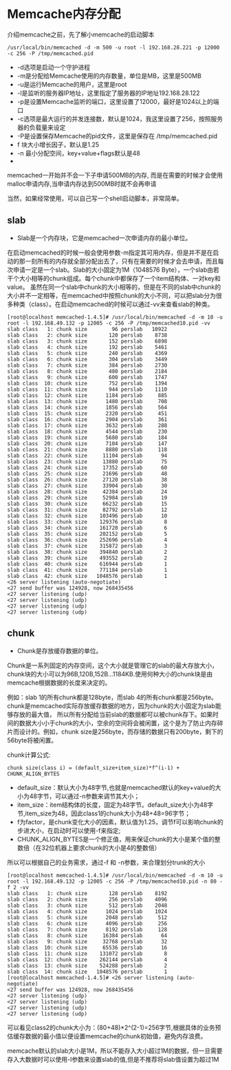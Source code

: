 # Memcache内存分配
介绍memcache之前，先了解小memcache的启动脚本
```shell 
/usr/local/bin/memcached -d -m 500 -u root -l 192.168.28.221 -p 12000 -c 256 -P /tmp/memcached.pid
```
- -d选项是启动一个守护进程
- -m是分配给Memcache使用的内存数量，单位是MB，这里是500MB
- -u是运行Memcache的用户，这里是root
- -l是监听的服务器IP地址，这里指定了服务器的IP地址192.168.28.122
- -p是设置Memcache监听的端口，这里设置了12000，最好是1024以上的端口
- -c选项是最大运行的并发连接数，默认是1024，我这里设置了256，按照服务器的负载量来设定
- -P是设置保存Memcache的pid文件，这里是保存在 /tmp/memcached.pid
- f 块大小增长因子，默认是1.25
- -n 最小分配空间，key+value+flags默认是48
-

memcached一开始并不会一下子申请500MB的内存, 而是在需要的时候才会使用malloc申请内存,当申请内存达到500MB时就不会再申请

当然，如果经常使用，可以自己写一个shell启动脚本，非常简单。

## slab
- Slab是一个内存块，它是memcached一次申请内存的最小单位。

在启动memcached的时候一般会使用参数-m指定其可用内存，但是并不是在启动的那一刻所有的内存就全部分配出去了，只有在需要的时候才会去申请，而且每次申请一定是一个slab。Slab的大小固定为1M（1048576 Byte），一个slab由若干个大小相等的chunk组成。每个chunk中都保存了一个item结构体、一对key和value。 
虽然在同一个slab中chunk的大小相等的，但是在不同的slab中chunk的大小并不一定相等，在memcached中按照chunk的大小不同，可以把slab分为很多种类（class）。在启动memcached的时候可以通过-vv来查看slab的种类。

```shell
[root@localhost memcached-1.4.5]# /usr/local/bin/memcached -d -m 10 -u root -l 192.168.49.132 -p 12005 -c 256 -P /tmp/memcached10.pid -vv
slab class   1: chunk size        96 perslab   10922
slab class   2: chunk size       120 perslab    8738
slab class   3: chunk size       152 perslab    6898
slab class   4: chunk size       192 perslab    5461
slab class   5: chunk size       240 perslab    4369
slab class   6: chunk size       304 perslab    3449
slab class   7: chunk size       384 perslab    2730
slab class   8: chunk size       480 perslab    2184
slab class   9: chunk size       600 perslab    1747
slab class  10: chunk size       752 perslab    1394
slab class  11: chunk size       944 perslab    1110
slab class  12: chunk size      1184 perslab     885
slab class  13: chunk size      1480 perslab     708
slab class  14: chunk size      1856 perslab     564
slab class  15: chunk size      2320 perslab     451
slab class  16: chunk size      2904 perslab     361
slab class  17: chunk size      3632 perslab     288
slab class  18: chunk size      4544 perslab     230
slab class  19: chunk size      5680 perslab     184
slab class  20: chunk size      7104 perslab     147
slab class  21: chunk size      8880 perslab     118
slab class  22: chunk size     11104 perslab      94
slab class  23: chunk size     13880 perslab      75
slab class  24: chunk size     17352 perslab      60
slab class  25: chunk size     21696 perslab      48
slab class  26: chunk size     27120 perslab      38
slab class  27: chunk size     33904 perslab      30
slab class  28: chunk size     42384 perslab      24
slab class  29: chunk size     52984 perslab      19
slab class  30: chunk size     66232 perslab      15
slab class  31: chunk size     82792 perslab      12
slab class  32: chunk size    103496 perslab      10
slab class  33: chunk size    129376 perslab       8
slab class  34: chunk size    161720 perslab       6
slab class  35: chunk size    202152 perslab       5
slab class  36: chunk size    252696 perslab       4
slab class  37: chunk size    315872 perslab       3
slab class  38: chunk size    394840 perslab       2
slab class  39: chunk size    493552 perslab       2
slab class  40: chunk size    616944 perslab       1
slab class  41: chunk size    771184 perslab       1
slab class  42: chunk size   1048576 perslab       1
<26 server listening (auto-negotiate)
<27 send buffer was 124928, now 268435456
<27 server listening (udp)
<27 server listening (udp)
<27 server listening (udp)
<27 server listening (udp)
```

## chunk
- Chunk是存放缓存数据的单位。

Chunk是一系列固定的内存空间，这个大小就是管理它的slab的最大存放大小，chunk块的大小可以为96B,120B,152B...1184KB.使用何种大小的chunk块是由memcache根据数据的长度来决定的。

例如：slab 1的所有chunk都是128byte，而slab 4的所有chunk都是256byte。chunk是memcached实际存放缓存数据的地方，因为chunk的大小固定为slab能够存放的最大值， 所以所有分配给当前slab的数据都可以被chunk存下。如果时间的数据大小小于chunk的大小，空余的空间将会被闲置，这个是为了防止内存碎片而设计的。例如，chunk size是256byte，而存储的数据只有200byte，剩下的56byte将被闲置。

chunk计算公式:
```other
chunk size(class i) = (default_size+item_size)*f^(i-1) + CHUNK_ALIGN_BYTES
```
- default_size：默认大小为48字节,也就是memcached默认的key+value的大小为48字节，可以通过-n参数来调节其大小；
- item_size：item结构体的长度，固定为48字节。default_size大小为48字节,item_size为48，因此class1的chunk大小为48+48=96字节；
- f为factor，是chunk变化大小的因素，默认值为1.25，调节f可以影响chunk的步进大小，在启动时可以使用-f来指定;
- CHUNK_ALIGN_BYTES是一个修正值，用来保证chunk的大小是某个值的整数倍（在32位机器上要求chunk的大小是4的整数倍）

所以可以根据自己的业务需求，通过-f 和 -n参数，来合理划分trunk的大小
```shell
[root@localhost memcached-1.4.5]# /usr/local/bin/memcached -d -m 10 -u root -l 192.168.49.132 -p 12005 -c 256 -P /tmp/memcached10.pid -n 80 -f 2 -vv
slab class   1: chunk size       128 perslab    8192
slab class   2: chunk size       256 perslab    4096
slab class   3: chunk size       512 perslab    2048
slab class   4: chunk size      1024 perslab    1024
slab class   5: chunk size      2048 perslab     512
slab class   6: chunk size      4096 perslab     256
slab class   7: chunk size      8192 perslab     128
slab class   8: chunk size     16384 perslab      64
slab class   9: chunk size     32768 perslab      32
slab class  10: chunk size     65536 perslab      16
slab class  11: chunk size    131072 perslab       8
slab class  12: chunk size    262144 perslab       4
slab class  13: chunk size    524288 perslab       2
slab class  14: chunk size   1048576 perslab       1
[root@localhost memcached-1.4.5]# <26 server listening (auto-negotiate)
<27 send buffer was 124928, now 268435456
<27 server listening (udp)
<27 server listening (udp)
<27 server listening (udp)
<27 server listening (udp)

```
可以看见class2的chunk大小为：(80+48)*2^(2-1)=256字节,根据具体的业务预估缓存数据的最小值以便设置memcache的chunk初始值，避免内存浪费。

memcache默认的slab大小是1M，所以不能存入大小超过1M的数据，但一旦需要存入大数据时可以使用-I参数来设置slab的值,但是不推荐将slab值设置为超过1M

